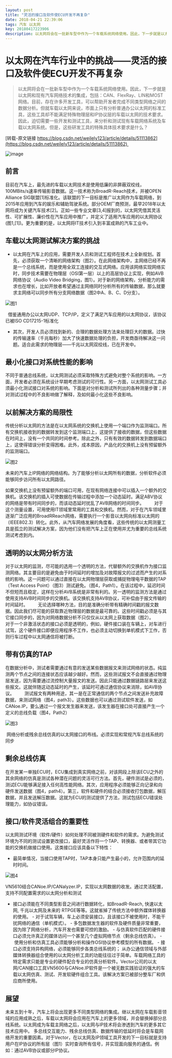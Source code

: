 ```yaml
---
layout: post
title: "灵活的接口及软件使ECU开发不再复杂"
date: 2018-04-21 22:39:06
tags: 汽车 以太网
key: 20180417223906
description: 以太网将会在一批新车型中作为一个车载系统网络使用。因此，下一步就是以太网和现有汽车网络技术的集成，包括：CAN、FlexRay、LIN和MOST网络。目前，存在许多开发工具，可以帮助开发者完成不同类型网络之间的数据分析。但就车载以太网来说，市面上只有分析普通办公以太网的标准工具，这些工具却不能满足特殊物理层和IP协议层的车载以太网的技术要求
---
```


# 以太网在汽车行业中的挑战——灵活的接口及软件使ECU开发不再复杂

> 以太网将会在一批新车型中作为一个车载系统网络使用。因此，下一步就是以太网和现有汽车网络技术的集成，包括：CAN、FlexRay、LIN和MOST网络。目前，存在许多开发工具，可以帮助开发者完成不同类型网络之间的数据分析。但就车载以太网来说，市面上只有分析普通办公以太网的标准工具，这些工具却不能满足特殊物理层和IP协议层的车载以太网的技术要求。因此，迫切需要一些开发和测试工具，来分析和测试现有车载网络系统及车载以太网系统。但是，这些研发工具的特殊具体技术要求是什么？

[转载-原文链接 https://blog.csdn.net/weilely123/article/details/51113862](https://blog.csdn.net/weilely123/article/details/51113862) 

![image](http://upload-images.jianshu.io/upload_images/4938916-0a802b0450972d45.jpg?imageMogr2/auto-orient/strip%7CimageView2/2/w/1240)

## 前言
目前在汽车上，最先进的车载以太网技术是使用低廉的非屏蔽双绞线， 100MBits/s速率传输影音数据。这一技术称为BroadR-Reach技术，并被OPEN Alliance SIG联盟[1]标准化。该联盟的下一目标是推广以太网作为车载网络，到2015年应用到汽车的娱乐和辅助驾驶系统。部分OEM厂商预测，最早2018年以太网将成为关键汽车技术[2]。正如一些专业文章[3,4]报到的，以太网凭借其灵活性、可扩展性、廉价性在汽车应用中推广，并定义了适用汽车应用的以太网协议(图1,[1])。更为重要的是，以太网将IT技术引入到丰富成熟的汽车工业中。
## 车载以太网测试解决方案的挑战
- 以太网在汽车上的应用，需要开发人员和测试工程师在技术上全新规划。首先，必须获取一个清晰的网络架构（图2）。在此网络架构中，主网络已经不再是一个总线系统，而是使用全双工连接的交互式网络。应用该网络实现网络实时，同步技术需要在物理层（OSI第一层）以上的高层协议上实现，例如AVB网络协议（Audio Video Bridging，图1）。对于新的网络架构，分析能力的需求也在增长，比如开放者希望通过主网络同时分析所有的传输数据，那么就要求主网络可以同步所有分支网络数据（图2中A、B、C、D分支）。

![图1](http://upload-images.jianshu.io/upload_images/4938916-fd82fdbdb7989413.jpg?imageMogr2/auto-orient/strip%7CimageView2/2/w/1240)

  
借鉴通用办公以太网UDP、TCP/IP，定义了满足汽车应用的以太网协议，该协议已被ISO CD17215-1标准化

- 其次，开发人员必须找到新的、合理的数据处理方法来处理巨大的数据。过快的传输速率（千兆每秒）加大了快速数据处理的负担，开发商亟待解决这一问题。适合此需求的物理层——千兆以太网双绞线，已在开发中。
## 最小化接口对系统性能的影响
不同于普通总线系统，以太网测试必须采取特殊方式避免对整个系统的影响。一方面，开发者必须在系统设计早期考虑测试的可行性。另一方面，以太网测试工具必须最小化测试接口对系统的影响。下面是对分析和测试所列出的各种测量步骤；并对测试过程中的不良影响做了解释，及如何最小化这些不良影响。
## 以前解决方案的局限性
传统分析以太网的方法是在以太网系统的交换机上使用一个端口作为监测端口。所有交换机接收到的数据转发到这个监测端口上，这提供了接收的数据，但这些数据在时间上，没有一个共同的时间参考。除此之外，只有有效的数据转发到数据端口上，这使得错误分析变得困难。此外，成本原因，产品化的交换机上没有预留额外的监测端口。

![图2](http://upload-images.jianshu.io/upload_images/4938916-d9fba65f4dc9f64f.jpg?imageMogr2/auto-orient/strip%7CimageView2/2/w/1240)

未来的汽车上IP网络的网络结构。为了能够分析以太网所有的数据，分析软件必须能够同步访问所有以太网路径。

如果交换机上没有预留额外的端口可用，在现有网络连接中可以插入一个额外的交换机。该交换机的插入可使数据在传输过程中添加一个动态延时。满足ABV协议的网络是带有时间同步的，而该动态延时扰乱了AVB网络的时间同步。
       对于这个测量设置，可用使用IT领域里常用的工具和交换机。然而，对于在汽车领域里逐渐广泛应用的BroadRReach网络，需要执行一个影音以太网向标准以太网的（IEEE802.3）转化。此外，从汽车网络发展的角度看，这些传统的以太网测量工具是孤立的测试解决方案，因为他们没有把汽车上正在使用并尤为重要的总线系统测试考虑到内。
## 透明的以太网分析方法
对于以太网的监测，尽可能的选用一个透明的方法，代替额外的交换机作为接口监测网络。其主要目的是避免由于时间延时的增加及对故障报文的过滤而产生的对系统的影响。这一问题可以通过直接在以太网物理层获取或捕捉物理电平数据的TAP（Test Access Point）（图3）测试避免。（图4，Path1）。在该过程中，延迟时间不但短而且稳定，这样在分析AVB系统是非常有利的。另一透明的监测方法是通过使用支持AVB时间同步的交换机。该交换机支持AVB协议，可补偿由于报文传输的时间延时。
       无论选择哪种方法，目的是准确分析带有精确时间戳的报文数据。因此我们尽可能的获取靠近物理层的数据是最可靠的。这些时间戳必须是与其它接口同步的，因为对网络数据分析不只仅仅从以太网上获取数据（图2）。
       对于一个非激活状态的接口必须是透明的，例如，硬件接口装在车辆上，对车进行试驾，这个硬件接口即便应用程序不工作，也必须主动切换到单机模式下工作，否则行车过程中以太网通信将被打断。

## 带有仿真的TAP
在数据分析中，测试者需要通过有意的发送某些数据报文来测试网络的状态。纯监测两个节点之间的连接状态应该越少越好。然而，这些测试报文不会直接通过物理层发送，因为需要通过流控制大量报文的发送。因此只能通过数据链路层来发送这些报文。这就伴随这动态延时的产生，该延时可通过通信协议来消除，如AVB协议。
       测试报文有两种用途，其一是在正常通信的两个节点之间发送补充故障数据，来测试网络（图4，path3）。这些数据也可以通过测试软件发送，如CANoe.IP，要么通过一个报文发生器来发送，该发生器在接口处可直接产生一个定义的总线负载（图4，Path2）

![图3](http://upload-images.jianshu.io/upload_images/4938916-aa9c5f3dce83544d.jpg?imageMogr2/auto-orient/strip%7CimageView2/2/w/1240)

 网络分析或残余总线仿真的以太网接口的布线。必须实现和常规汽车总线系统的同步

## 剩余总线仿真
在开发某一单独ECU时，ECU集成到真实网络之前，对该网段上除该ECU之外的其余网络的仿真是测试各种潜在问题的灵活可行方法。首先，硬件测试是必须的，测试ECU能够满足接入任何高性能网络。其次，应用程序必须能够正向记录和向硬件发送数据（图4，path4）。第三，软件和硬件的结合必须接收打包数据，解压数据，并且发送解压数据。这就为ECU的测试提供了方法，测试包括ECU错误处理能力，如协议错误。

## 接口/软件灵活组合的重要性
以太网测试环境（软件/硬件）如何处理不同被测硬件和软件的需求。为避免测试环境为不同的测试设置更改接口，最好灵活作将一个TAP、转换器、或者带其它功能的交换机做接口使用。这类接口应该具备以下特性：
- 最简单情况，当接口使用TAP时，TAP本身只能产生最小的，允许范围内的延时时间。

![图4](http://upload-images.jianshu.io/upload_images/4938916-a28d5408c6652704.jpg?imageMogr2/auto-orient/strip%7CimageView2/2/w/1240)

VN5610结合CANoe.IP/CANalyzer.IP，实现以太网数据的收发。通过灵活配置，支持不同配置需求的以太网分析和测试

- 接口必须能在不同类型影音之间进行数据转化，如BroadR-Reach, 快速以太网, 千兆以太网及未来的 RTPGE等等。这就省掉了传统方法中额外媒体转换器的使用。
- 对于试驾车辆，车上必须安装接口，且该接口不被使用时，不能干扰网络的通信（单机模式）。
- 多包数据发生器的软件及硬件质量非常重要，因为除了网络分析，汽车开发也需要可控的激励。
- 与仿真软件匹配的硬件接口必须允许真正的媒体访问一个甚至几个虚拟网络节点（剩余总线仿真）。
- 使用分析和仿真工具必须能够分析和操作OSI协议参考模型的所有数据。
- 接口必须支持异构网络，必须能够同步各类总线系统的；
从办公通信领域与外部媒体转换器组合使用的以太网分析工具的功能往往过于简单。车载网络工具的特定需求只能是专业的硬件配合专业的仿真分析软件。Vector公司的以太网/CAN接口工具VN5600与CANoe.IP软件是一个被无数实践验证的强大的车载以太网仿真、测试、开发软硬件组合工具。该解决方案已被部分整车厂和供应商所使用。

## 展望
未来五到十年，汽车上将会出现更多不同类型网络的集成。继以太网在车载影音领域的应用成熟之后，车载以太网将会应用在汽车上的更多领域，并会替换掉部分总线系统。以太网成为车载主网络之后，以太网与IP技术将会渗透到汽车的更多其它技术应用中。
多总线交互能力、残余总线仿真、数据传输的低延时将会是车载网络开发的重要因素。对于Vector，在以太网及IP领域工具开发的下一目标就是支持用户在IP协议的所有层（图1）实时查询所有信号，并实现面向服务的通信。例如：通过AVB协议或部分IP协议。
